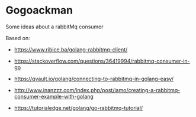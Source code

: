 # Gogoackman

Some ideas about a rabbitMq consumer

Based on:

* https://www.ribice.ba/golang-rabbitmq-client/  
  
* https://stackoverflow.com/questions/36419994/rabbitmq-consumer-in-go  
  
* https://qvault.io/golang/connecting-to-rabbitmq-in-golang-easy/  
  
* http://www.inanzzz.com/index.php/post/iamo/creating-a-rabbitmq-consumer-example-with-golang
  
* https://tutorialedge.net/golang/go-rabbitmq-tutorial/  
  




